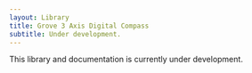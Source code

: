 ```yaml
---
layout: Library
title: Grove 3 Axis Digital Compass
subtitle: Under development.
---
```


This library and documentation is currently under development.